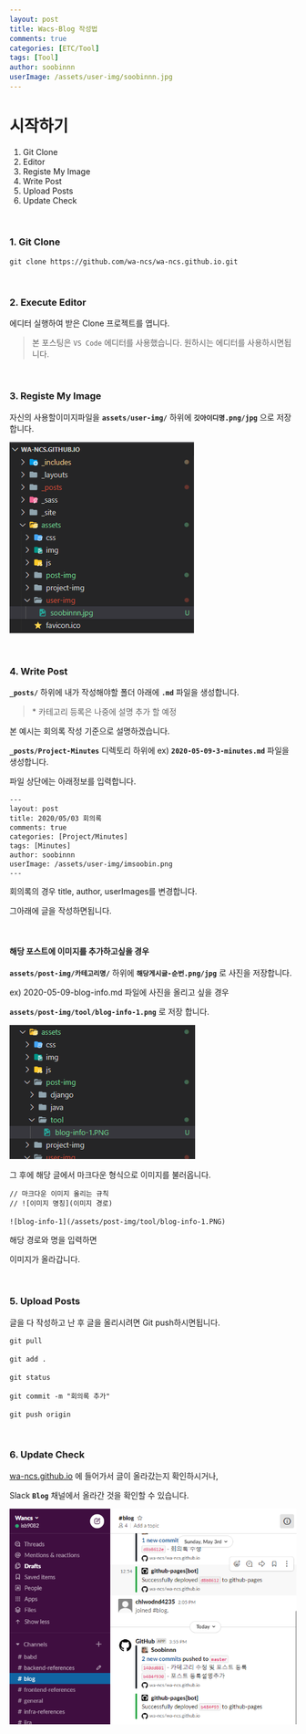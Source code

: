 ```yaml
---
layout: post
title: Wacs-Blog 작성법
comments: true
categories: [ETC/Tool]
tags: [Tool]
author: soobinnn
userImage: /assets/user-img/soobinnn.jpg
---
```


# 시작하기

1. Git Clone
2. Editor
3. Registe My Image
4. Write Post
5. Upload Posts
6. Update Check

<br/>

### 1. Git Clone 
```
git clone https://github.com/wa-ncs/wa-ncs.github.io.git
```

<br/>

### 2. Execute Editor

에디터 실행하여 받은 Clone 프로젝트를 엽니다.

> 본 포스팅은 `VS Code` 에디터를 사용했습니다. 원하시는 에디터를 사용하시면됩니다.

<br/>

### 3. Registe My Image

자신의 사용할이미지파일을 __`assets/user-img/`__ 하위에 __`깃아이디명.png/jpg`__ 으로 저장합니다.

![blog-info-1](/assets/post-img/tool/blog-info-1.PNG)

<br/>

### 4. Write Post

__`_posts/`__ 하위에 내가 작성해야할 폴더 아래에 __`.md`__ 파일을 생성합니다.

> \* 카테고리 등록은 나중에 설명 추가 할 예정

본 예시는 회의록 작성 기준으로 설명하겠습니다.

__`_posts/Project-Minutes`__ 디렉토리 하위에 ex) __`2020-05-09-3-minutes.md`__ 파일을 생성합니다.

파일 상단에는 아래정보를 입력합니다.
```
---
layout: post
title: 2020/05/03 회의록
comments: true
categories: [Project/Minutes]
tags: [Minutes]
author: soobinnn
userImage: /assets/user-img/imsoobin.png
---
```

회의록의 경우 title, author, userImages를 변경합니다.

그아래에 글을 작성하면됩니다.

<br/>

#### 해당 포스트에 이미지를 추가하고싶을 경우

__`assets/post-img/카테고리명/`__ 하위에 __`해당게시글-순번.png/jpg`__ 로 사진을 저장합니다.

ex) 2020-05-09-blog-info.md 파일에 사진을 올리고 싶을 경우

__`assets/post-img/tool/blog-info-1.png`__ 로 저장 합니다.

![blog-info-2](/assets/post-img/tool/blog-info-2.PNG)

그 후에 해당 글에서 마크다운 형식으로 이미지를 불러옵니다.
```
// 마크다운 이미지 올리는 규칙
// ![이미지 명칭](이미지 경로)

![blog-info-1](/assets/post-img/tool/blog-info-1.PNG)
```
해당 경로와 명을 입력하면

이미지가 올라갑니다.

<br/>

### 5. Upload Posts

글을 다 작성하고 난 후 글을 올리시려면 Git push하시면됩니다.

```
git pull

git add .

git status

git commit -m "회의록 추가"

git push origin
```

<br/>

### 6. Update Check

[wa-ncs.github.io](https://wa-ncs.github.io/) 에 들어가서 글이 올라갔는지 확인하시거나,

Slack __`Blog`__ 채널에서 올라간 것을 확인할 수 있습니다.

![blog-info-3](/assets/post-img/tool/blog-info-3.PNG)

